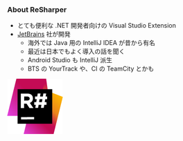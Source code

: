### About ReSharper

* とても便利な .NET 開発者向けの Visual Studio Extension
* [JetBrains](https://www.jetbrains.com/) 社が開発
  - 海外では Java 用の IntelliJ IDEA が昔から有名
  - 最近は日本でもよく導入の話を聞く
  - Android Studio も IntelliJ 派生
  - BTS の YourTrack や、CI の TeamCity とかも

![ReSharper](resources/icon_ReSharper.png)
